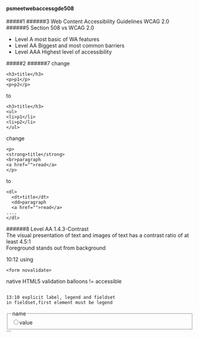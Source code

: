 #### psmeetwebaccessgde508
#####1
######3
Web Content Accessibility Guidelines WCAG 2.0
######5 Section 508 vs WCAG 2.0
- Level A most basic of WA features
- Level AA Biggest and most common barriers
- Level AAA Highest level of accessibility

#####2
######7
change
```
<h3>title</h3>
<p>p1</p>
<p>p2</p>
```
to
```
<h3>title</h3>
<ul>
<li>p1</li>
<li>p2</li>
</ul>
```
change
```
<p>
<strong>title</strong>
<br>paragraph
<a href="">read</a>
</p>
```
to
```
<dl>
  <dt>title</dt>
  <dd>paragraph
  <a href="">read</a>
....
</dl>
```
######8 
Level AA 1.4.3-Contrast  
The visual presentation of text and images of text has a contrast ratio of at least 4.5:1  
Foreground stands out from background  

10:12
using
```
<form novalidate>
```
native HTML5 validation balloons != accessible
```

13:10 explicit label, legend and fieldset  
in fieldset,first element must be legend
```
<fieldset>
<legend>name</legend>
<label>
  <input type="radio" name="" value="">value
</label>
</fieldset>
```
